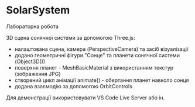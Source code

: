 # SolarSystem

Лабораторна робота

3D сцена сонячної системи за допомогою Three.js:

- налаштована сцена, камера (PerspectiveCamera) та засіб візуалізації
- додано геометричні фігури "Сонце" та планети сонячної системи (Object3D())
- поверхня планет - MeshBasicMaterial з використанням текстур (зображення JPG)
- створений цикл анімації animate() - обертання планет навколо сонця
- додана взаємодію за допомогою OrbitControls

Для демонстрації використовувати VS Code Live Server або ін. 
